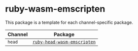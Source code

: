 # ruby-wasm-emscripten

This package is a template for each channel-specific package.

| Channel | Package |
| ------- | ------- |
| `head`  | [`ruby-head-wasm-emscripten`](./../ruby-head-wasm-emscripten) |

